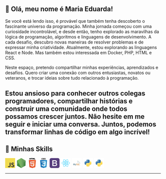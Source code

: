 ## 💜 Olá, meu nome é <strong>Maria Eduarda!</strong>

Se você está lendo isso, é provável que também tenha descoberto o fascinante universo da programação.
Minha jornada começou com uma curiosidade incontrolável, e desde então, tenho explorado as maravilhas da lógica de programação, algoritmos e linguagens de desenvolvimento.
A cada desafio, descubro novas maneiras de resolver problemas e de expressar minha criatividade. 
Atualmente, estou explorando as linguagens React e Node. Mas também estou interessada em Docker, PHP, HTML e CSS.

Neste espaço, pretendo compartilhar minhas experiências, aprendizados e desafios.
Quero criar uma conexão com outros entusiastas, novatos ou veteranos, e trocar ideias sobre tudo relacionado à programação.

Estou ansioso para conhecer outros colegas programadores, compartilhar histórias e construir uma comunidade onde todos possamos crescer juntos.
Não hesite em me seguir e iniciar uma conversa. Juntos, podemos transformar linhas de código em algo incrível!
---

## 🚀 Minhas Skills

<code><img height="32" src="https://raw.githubusercontent.com/github/explore/80688e429a7d4ef2fca1e82350fe8e3517d3494d/topics/javascript/javascript.png" alt="Javascript"/></code>
<code><img height="32" src="https://raw.githubusercontent.com/github/explore/80688e429a7d4ef2fca1e82350fe8e3517d3494d/topics/nodejs/nodejs.png" alt="Nodejs"/></code>
<code><img height="32" src="https://raw.githubusercontent.com/github/explore/80688e429a7d4ef2fca1e82350fe8e3517d3494d/topics/html/html.png" alt="HTML5"/></code>
<code><img height="32" src="https://raw.githubusercontent.com/github/explore/80688e429a7d4ef2fca1e82350fe8e3517d3494d/topics/css/css.png" alt="CSS"/></code>
<code><img height="32" src="https://raw.githubusercontent.com/github/explore/80688e429a7d4ef2fca1e82350fe8e3517d3494d/topics/bootstrap/bootstrap.png" alt="Bootstrap"/></code>
<code><img height="32" src="https://raw.githubusercontent.com/github/explore/80688e429a7d4ef2fca1e82350fe8e3517d3494d/topics/react/react.png" alt="React"/></code>
<code><img height="32" src="https://raw.githubusercontent.com/github/explore/80688e429a7d4ef2fca1e82350fe8e3517d3494d/topics/mysql/mysql.png" alt="MySQL"/></code>
<code><img height="32" src="https://raw.githubusercontent.com/github/explore/80688e429a7d4ef2fca1e82350fe8e3517d3494d/topics/python/python.png" alt="Python"/></code>
<code><img height="32" src="https://raw.githubusercontent.com/github/explore/80688e429a7d4ef2fca1e82350fe8e3517d3494d/topics/python/python.png" alt="Docker"/></code>

---


